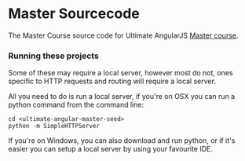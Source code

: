 # Master Sourcecode

The Master Course source code for Ultimate AngularJS [Master course](https://courses.toddmotto.com).

### Running these projects

Some of these may require a local server, however most do not, ones specific to HTTP requests and routing will require a local server.

All you need to do is run a local server, if you're on OSX you can run a python command from the command line:

```
cd <ultimate-angular-master-seed>
python -m SimpleHTTPServer
```

If you're on Windows, you can also download and run python, or if it's easier you can setup a local server by using your favourite IDE.